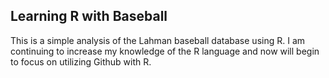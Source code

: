 ## Learning R with Baseball

This is a simple analysis of the Lahman baseball database using R. I am continuing to increase my knowledge of the R language and now will begin to focus on utilizing Github with R.
